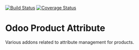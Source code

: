 [![Build Status](https://travis-ci.org/OCA/product-attribute.svg?branch=6.1)](https://travis-ci.org/OCA/product-attribute)
[![Coverage Status](https://coveralls.io/repos/OCA/product-attribute/badges.png?branch=6.1)](https://coveralls.io/OCA/product-attribute?branch=6.1)

Odoo Product Attribute
======================

Various addons related to attribute management for products.

